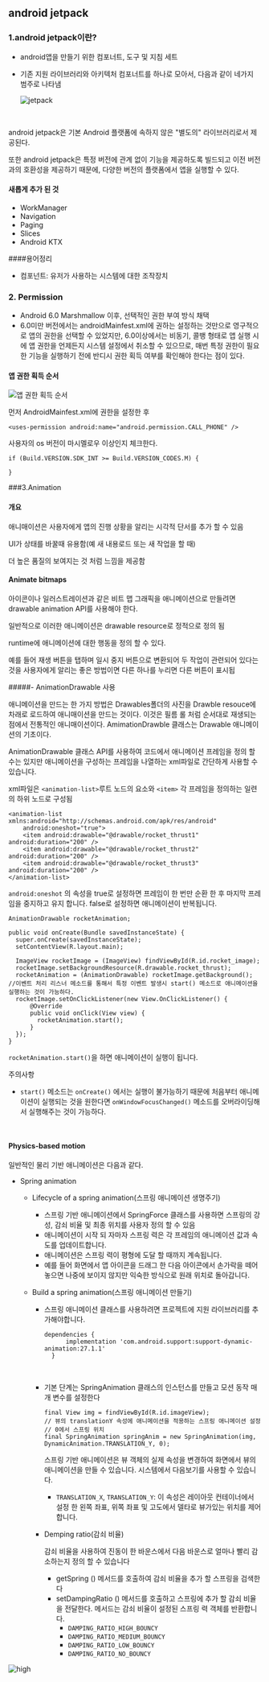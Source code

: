 ## android jetpack

### 1.android jetpack이란?

- android앱을 만들기 위한 컴포너트, 도구 및 지침 세트

- 기존 지원 라이브러리와 아키텍처 컴포너트를 하나로 모아서, 다음과 같이 네가지 범주로 나타냄

  ![jetpack](https://raw.githubusercontent.com/taeiim/Android-Study/master/study/week6/jetpack/image/jetpack.PNG)

  ​

android jetpack은 기본 Android 플랫폼에 속하지 않은 "별도의" 라이브러리로서 제공된다. 

또한 android jetpack은 특정 버전에 관계 없이 기능을 제공하도록 빌드되고 이전 버전과의 호환성을 제공하기 때문에, 다양한 버전의 플랫폼에서 앱을 실행할 수 있다.

#### 새롭게 추가 된 것

+ WorkManager
+ Navigation
+ Paging
+ Slices
+ Android KTX

####용어정리

- 컴포넌트: 유저가 사용하는 시스템에 대한 조작장치

### 2. Permission

- Android 6.0 Marshmallow 이후, 선택적인 권한 부여 방식 채택
- 6.0미만 버전에서는 androidMainfest.xml에 권하는 설정하는 것만으로 영구적으로 앱의 권한을 선택할 수 있었지만, 6.0이상에서는 비동기, 콜뱅 형태로 앱 실행 시에 앱 권한을 언제든지 시스템 설정에서 취소할 수 있으므로, 매번 특정 권한이 필요한 기능을 실행하기 전에 반디시 권한 획득 여부를 확인해야 한다는 점이 있다.

#### 앱 권한 획득 순서

![앱 권한 획득 순서](https://raw.githubusercontent.com/taeiim/Android-Study/master/study/week6/jetpack/image/%EC%95%B1%EA%B6%8C%ED%95%9C%ED%9A%8D%EB%93%9D%EC%88%9C%EC%84%9C.PNG)

먼저 AndroidMainfest.xml에 권한을 설정한 후

```
<uses-permission android:name="android.permission.CALL_PHONE" />
```

사용자의 os 버전이 마시멜로우 이상인지 체크한다.

```
if (Build.VERSION.SDK_INT >= Build.VERSION_CODES.M) { 

}
```



###3.Animation 

#### 개요

애니매이션은 사용자에게 앱의 진행 상황을 알리는 시각적 단서를 추가 할 수  있음

UI가 상태를 바꿀때 유용함(예 새 내용로드 또는 새 작업을 할 때)

더 높은 품질의 보여지는 것 처럼 느낌을 제공함

#### Animate bitmaps

아이콘이나 일러스트레이션과 같은 비트 맵 그래픽을 애니메이션으로 만들려면 drawable animation API를 사용해야 한다.

일반적으로 이러한 애니메이션은 drawable resource로 정적으로 정의 됨 

runtime에 애니메이션에 대한 행동을 정의 할 수 있다. 

예를 들어 재생 버튼을 탭하며 일시 중지 버튼으로 변환되어 두 작업이 관련되어 있다는 것을 사용자에게 알리는 좋은 방법이면 다른 하나를 누리면 다른 버튼이 표시됩

#####- AnimationDrawable 사용

애니메이션을 만드는 한 가지 방법은 Drawables폴더의 사진을 Drawble  resouce에 차래로 로드하여 애니매이션을 만드는 것이다. 이것은 필름 롤 처럼 순서대로 재생되는 점에서 전통적인 애니매이션이다.  AmimationDrawble 클래스는 Drawable 애니메이션의 기초이다.

AnimationDrawable 클래스 API를 사용하여 코드에서 애니메이션 프레임을 정의 할 수는 있지만 애니메이션을 구성하는 프레임을 나열하는 xml파일로 간단하게 사용할 수 있습니다.

xml파일은 ```<animation-list>```루트 노드의 요소와 ```<item>``` 각 프레임을 정의하는 일련의 하위 노드로 구성됨

```
<animation-list xmlns:android="http://schemas.android.com/apk/res/android"
    android:oneshot="true">
    <item android:drawable="@drawable/rocket_thrust1" android:duration="200" />
    <item android:drawable="@drawable/rocket_thrust2" android:duration="200" />
    <item android:drawable="@drawable/rocket_thrust3" android:duration="200" />
</animation-list>
```

```android:oneshot``` 의 속성을 true로 설정하면 프레임이 한 번만 순환 한 후 마지막 프레임을 중지하고 유지 합니다. false로 설정하면 애니메이션이 반복됩니다.

```
AnimationDrawable rocketAnimation;

public void onCreate(Bundle savedInstanceState) {
  super.onCreate(savedInstanceState);
  setContentView(R.layout.main);

  ImageView rocketImage = (ImageView) findViewById(R.id.rocket_image);
  rocketImage.setBackgroundResource(R.drawable.rocket_thrust);
  rocketAnimation = (AnimationDrawable) rocketImage.getBackground();
//이벤트 처리 리스너 메소드를 통해서 특정 이벤트 발생시 start() 메소드로 애니메이션을 실행하는 것이 가능하다.
  rocketImage.setOnClickListener(new View.OnClickListener() {
      @Override
      public void onClick(View view) {
        rocketAnimation.start();
      }
  });
}
```

```rocketAnimation.start()```을 하면 애니메이션이 실행이 됩니다.

주의사항

- ```start()``` 메소드는 ```onCreate()``` 에서는 실행이 불가능하기 때문에 처음부터 애니메이션이 실행되는 것을 원한다면 ```onWindowFocusChanged()``` 메소드를 오버라이딩해서 실행해주는 것이 가능하다.

     ​

#### Physics-based motion

일반적인 물리 기반 애니메이션은 다음과 같다.

+ Spring animation

  + Lifecycle of a spring animation(스프링 애니메이션 생명주기)

    + 스프링 기반 애니메이션에서 SpringForce 클래스를 사용하면 스프링의 강성, 감쇠 비율 및 최종 위치를 사용자 정의 할 수 있음
    + 애니메이션이 시작 되 자마자 스프링 력은 각 프레임의 애니메이션 값과 속도를 업데이트합니다.
    + 애니메이션은 스프링 력이 평형에 도달 할 때까지 계속됩니다.
    + 예를 들어 화면에서 앱 아이콘을 드래그 한 다음 아이콘에서 손가락을 떼어 놓으면 나중에 보이지 않지만 익숙한 방식으로 원래 위치로 돌아갑니다.

  + Build a spring animation(스프링 애니메이션 만들기)

    + 스프링 애니메이션 클래스를 사용하려면 프로젝트에 지원 라이브러리를 추가해야합니다.

      ```
      dependencies {
            implementation 'com.android.support:support-dynamic-animation:27.1.1'
        }
      ```

      ​

    + 기본 단계는 SpringAnimation 클래스의 인스턴스를 만들고 모션 동작 매개 변수를 설정한다

      ```
      final View img = findViewById(R.id.imageView);
      // 뷰의 translationY 속성에 애니메이션을 적용하는 스프링 애니메이션 설정
      // 0에서 스프링 위치
      final SpringAnimation springAnim = new SpringAnimation(img, DynamicAnimation.TRANSLATION_Y, 0);
      ```

      스프링 기반 애니메이션은 뷰 객체의 실제 속성을 변경하여 화면에서 뷰의 애니메이션을 만들 수 있습니다. 시스템에서 다음보기를 사용할 수 있습니다.

      + `TRANSLATION_X`, `TRANSLATION_Y`: 이 속성은 레이아웃 컨테이너에서 설정 한 왼쪽 좌표, 위쪽 좌표 및 고도에서 델타로 뷰가있는 위치를 제어합니다.

    + Demping  ratio(감쇠 비율)

       감쇠 비율을 사용하여 진동이 한 바운스에서 다음 바운스로 얼마나 빨리 감소하는지 정의 할 수 있습니다

      + getSpring () 메서드를 호출하여 감쇠 비율을 추가 할 스프링을 검색한다 
      + setDampingRatio () 메서드를 호출하고 스프링에 추가 할 감쇠 비율을 전달한다. 메서드는 감쇠 비율이 설정된 스프링 력 객체를 반환합니다.
        + `DAMPING_RATIO_HIGH_BOUNCY`
        + `DAMPING_RATIO_MEDIUM_BOUNCY`
        + `DAMPING_RATIO_LOW_BOUNCY`
        + `DAMPING_RATIO_NO_BOUNCY`

![high](https://github.com/taeiim/Android-Study/blob/master/study/week6/jetpack/image/high_bounce.gif?raw=true)


